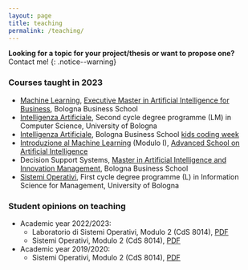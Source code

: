 ```yaml
---
layout: page
title: teaching
permalink: /teaching/
---
```


**Looking for a topic for your project/thesis or want to propose one?** Contact me!
{: .notice--warning}

### Courses taught in 2023

<!-- * [Informatica](info-stat), First cycle degree programme (L) in Statistics, University of Bologna -->
* [Machine Learning](ml-bbs), [Executive Master in Artificial Intelligence for Business](https://www.bbs.unibo.eu/master-executive/artificial-intelligence-for-business), Bologna Business School
* [Intelligenza Artificiale](ai-info), Second cycle degree programme (LM) in Computer Science, University of Bologna
* [Intelligenza Artificiale](kids-coding-week), Bologna Business School [kids coding week](https://www.bbs.unibo.eu/kids-coding-week/)
* [Introduzione al Machine Learning](https://github.com/lozingaro/asai-er-ml) (Modulo I), [Advanced School on Artificial Intelligence](https://asai-er.github.io)
* Decision Support Systems, [Master in Artificial Intelligence and Innovation Management](https://www.bbs.unibo.eu/master-fulltime/digital-technology-management-artificial-intelligence-2), Bologna Business School
* [Sistemi Operativi](so-infoman), First cycle degree programme (L) in Information Science for Management, University of Bologna

### Student opinions on teaching

* Academic year 2022/2023:
  * Laboratorio di Sistemi Operativi, Modulo 2 (CdS 8014), [PDF](../assets/pdf/Resoconto-20222497664.pdf)
  * Sistemi Operativi, Modulo 2 (CdS 8014), [PDF](../assets/pdf/Resoconto-20222497120.pdf)
* Academic year 2019/2020:
  * Sistemi Operativi, Modulo 2 (CdS 8014), [PDF](../assets/pdf/Resoconto-20192460892.pdf)

<!-- ### Previous Years' Courses -->
